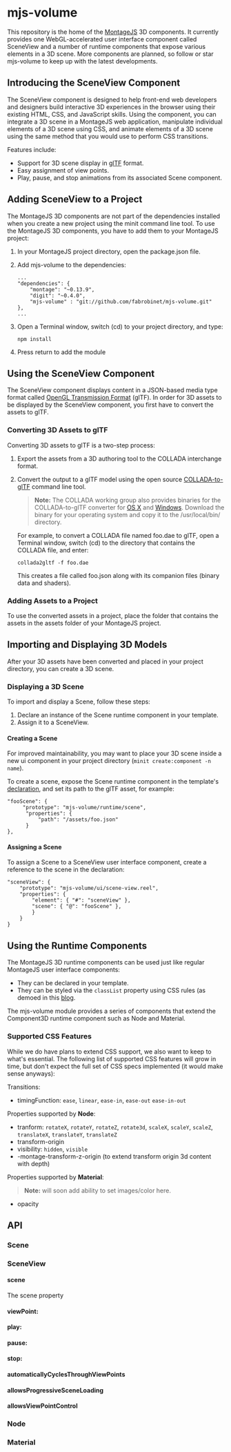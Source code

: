 mjs-volume
==========

This repository is the home of the [MontageJS](http://www.montagejs.org) 3D components. It currently provides one WebGL-accelerated user interface component called SceneView and a number of runtime components that expose various elements in a 3D scene. More components are planned, so follow or star mjs-volume to keep up with the latest developments.

## Introducing the SceneView Component

The SceneView component is designed to help front-end web developers and designers build interactive 3D experiences in the browser using their existing HTML, CSS, and JavaScript skills. Using the component, you can integrate a 3D scene in a MontageJS web application, manipulate individual elements of a 3D scene using CSS, and animate elements of a 3D scene using the same method that you would use to perform CSS transitions.

Features include:

* Support for 3D scene display in [glTF](https://github.com/KhronosGroup/glTF) format.
* Easy assignment of view points.
* Play, pause, and stop animations from its associated Scene component.

## Adding SceneView to a Project

The MontageJS 3D components are not part of the dependencies installed when you create a new project using the minit command line tool. To use the MontageJS 3D components, you have to add them to your MontageJS project:

1. In your MontageJS project directory, open the package.json file.

2. Add mjs-volume to the dependencies:

    ```text
    ...
    "dependencies": {
        "montage": "~0.13.9",
        "digit": "~0.4.0",
        "mjs-volume" : "git://github.com/fabrobinet/mjs-volume.git"
    },
    ...
    ``` 
3. Open a Terminal window, switch (cd) to your project directory, and type:

    ```text
    npm install
    ```
    
4. Press return to add the module

## Using the SceneView Component

The SceneView component displays content in a JSON-based media type format called <a href="http://www.khronos.org/gltf" target="_blank">OpenGL Transmission Format</a> (glTF). In order for 3D assets to be displayed by the SceneView component, you first have to convert the assets to glTF.


### Converting 3D Assets to glTF

Converting 3D assets to glTF is a two-step process:

1. Export the assets from a 3D authoring tool to the COLLADA interchange format.
2. Convert the output to a glTF model using the open source <a href="http://www.khronos.org/gltf" target="_blank">COLLADA-to-glTF</a> command line tool.

    >**Note:** The COLLADA working group also provides binaries for the COLLADA-to-glTF converter for <a href="http://collada.org/public_files/glTF/77abd641d1fb1105da6172f039e2007999a6c47d/collada2gltf" target="_blank">OS X</a> and <a href="http://collada.org/public_files/glTF/77abd641d1fb1105da6172f039e2007999a6c47d/collada2gltf.exe" target="_blank">Windows</a>. Download the binary for your operating system and copy it to the /usr/local/bin/ directory.

    For example, to convert a COLLADA file named foo.dae to glTF, open a Terminal window, switch (cd) to the directory that contains the COLLADA file, and enter:

    ```text
    collada2gltf -f foo.dae
    ```

    This creates a file called foo.json along with its companion files (binary data and shaders).
    
### Adding Assets to a Project

To use the converted assets in a project, place the folder that contains the assets in the assets folder of your MontageJS project.

## Importing and Displaying 3D Models

After your 3D assets have been converted and placed in your project directory, you can create a 3D scene.

### Displaying a 3D Scene

To import and display a Scene, follow these steps:

1. Declare an instance of the Scene runtime component in your template.
2. Assign it to a SceneView.

#### Creating a Scene

For improved maintainability, you may want to place your 3D scene inside a new ui component in your project directory (`minit create:component -n name`).

To create a scene, expose the Scene runtime component in the template's [declaration](http://montagejs.org/docs/serialization-format.html), and set its path to the glTF asset, for example:

```
"fooScene": {
     "prototype": "mjs-volume/runtime/scene",
      "properties": {
          "path": "/assets/foo.json"
      }
},
```

#### Assigning a Scene

To assign a Scene to a SceneView user interface component, create a reference to the scene in the declaration:

```
"sceneView": {
    "prototype": "mjs-volume/ui/scene-view.reel",
    "properties": {
        "element": { "#": "sceneView" },
        "scene": { "@": "fooScene" },
        }
    }
}
```

## Using the Runtime Components

The MontageJS 3D runtime components can be used just like regular MontageJS user interface components:

* They can be declared in your template.
* They can be styled via the `classList` property using CSS rules (as demoed in this [blog](http://montagejs.org/blog/2014/01/22/build-3d-applications-with-montagejs/).

The mjs-volume module provides a series of components that extend the Component3D runtime component such as Node and Material.

### Supported CSS Features

While we do have plans to extend CSS support, we also want to keep to what's essential. The following list of supported CSS features will grow in time, but don't expect the full set of CSS specs implemented (it would make sense anyways):

Transitions:

* timingFunction: `ease`, `linear`, `ease-in`, `ease-out` `ease-in-out`

Properties supported by **Node**:

* tranform: `rotateX`, `rotateY`, `rotateZ`, `rotate3d`, `scaleX`, `scaleY`, `scaleZ`, `translateX`, `translateY`, `translateZ`
* transform-origin
* visibility: `hidden`, `visible`
* -montage-transform-z-origin (to extend transform origin 3d content with depth)

Properties supported by **Material**:

>**Note:**  will soon add ability to set images/color here.

* opacity

## API

### Scene

### SceneView

#### scene

The scene property 

#### viewPoint:

#### play:

#### pause:

#### stop:

#### automaticallyCyclesThroughViewPoints

#### allowsProgressiveSceneLoading

#### allowsViewPointControl

### Node

### Material
